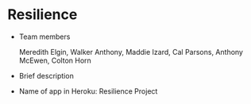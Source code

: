 # Resilience
- Team members

    Meredith Elgin,
    Walker Anthony, 
    Maddie Izard,
    Cal Parsons,
    Anthony McEwen,
    Colton Horn 
  
- Brief description
  
- Name of app in Heroku:
  Resilience Project 
